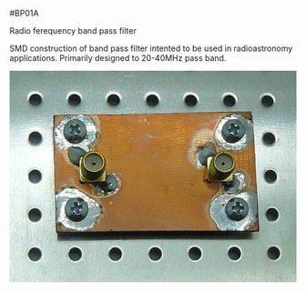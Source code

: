 <!--- PrjInfo ---> <!--- Please remove this line after manually editing --->
<!--- 00a56be08b96043df9e37d6aff7b6990 --->
<!--- Created:20170111-16:38: ---> 
<!--- Author:Mlab: ---> 
<!--- AuthorEmail:mlab@mlab.cz: ---> 
<!--- Tags:imported: ---> 
<!--- Ust:None: ---> 
<!--- Name:BP01A: --->
#BP01A 
<!--- LongName --->
Radio ferequency band pass filter
<!--- ELongName ---> 

<!--- Lead --->
SMD construction of band pass filter intented to be used in radioastronomy applications. Primarily designed to 20-40MHz pass band.
<!--- ELead ---> 

![LeadImg](DOC/SRC/img/BP01A_Top_Big.JPG) 


​
​
<!--- Description --->
<!--- EDescription --->
<!--- Content --->
<!--- EContent --->
            